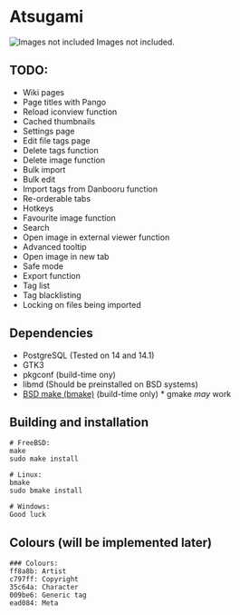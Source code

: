 Atsugami
========
![Images not included](https://github.com/natem-nvsd/atsugami/blob/master/readme_header_picture.png)
Images not included.  

TODO:
-----

*	Wiki pages
*	Page titles with Pango
*	Reload iconview function
*	Cached thumbnails
*	Settings page
*	Edit file tags page
*	Delete tags function
*	Delete image function
*	Bulk import
*	Bulk edit
*	Import tags from Danbooru function
*	Re-orderable tabs
*	Hotkeys
*	Favourite image function
*	Search
*	Open image in external viewer function
*	Advanced tooltip
*	Open image in new tab
*	Safe mode
*	Export function
*	Tag list
*	Tag blacklisting
*	Locking on files being imported

Dependencies
------------

* PostgreSQL (Tested on 14 and 14.1)  
* GTK3  
* pkgconf (build-time ony)
* libmd (Should be preinstalled on BSD systems)
* [BSD make (bmake)](https://github.com/natem-nvsd/bmake) (build-time only)
	\* gmake _may_ work

Building and installation
-------------------------

```
# FreeBSD:
make
sudo make install

# Linux:
bmake
sudo bmake install

# Windows:
Good luck
```  

Colours (will be implemented later)
-----------------------------------

```
### Colours:
ff8a8b: Artist  
c797ff: Copyright  
35c64a: Character  
009be6: Generic tag  
ead084: Meta    
```

